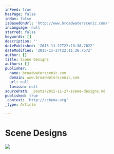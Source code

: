 ```yaml
---
inFeed: true
hasPage: false
inNav: false
isBasedOnUrl: 'http://www.broadwaterscenic.com/'
inLanguage: null
starred: false
keywords: []
description: ''
datePublished: '2015-11-27T22:13:38.762Z'
dateModified: '2015-11-27T22:11:26.757Z'
author: []
title: Scene Designs
authors: []
publisher:
  name: broadwaterscenic.com
  domain: www.broadwaterscenic.com
  url: null
  favicon: null
sourcePath: _posts/2015-11-27-scene-designs.md
published: true
_context: 'http://schema.org'
_type: Article

---
```

# Scene Designs
![](https://static.wixstatic.com/media/acb420_4b413ed03857435681c54fab3b79aba6.jpg/v1/fill/w_542,h_388,al_c,q_75,usm_0.50_1.20_0.00,lg_1/acb420_4b413ed03857435681c54fab3b79aba6.jpg)